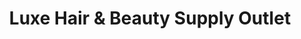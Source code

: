 ---
title: "Luxe Hair & Beauty Supply Outlet"
url: /lorain/luxe-hair-und-beauty-supply-outlet/
shop: Friseurbedarf
---